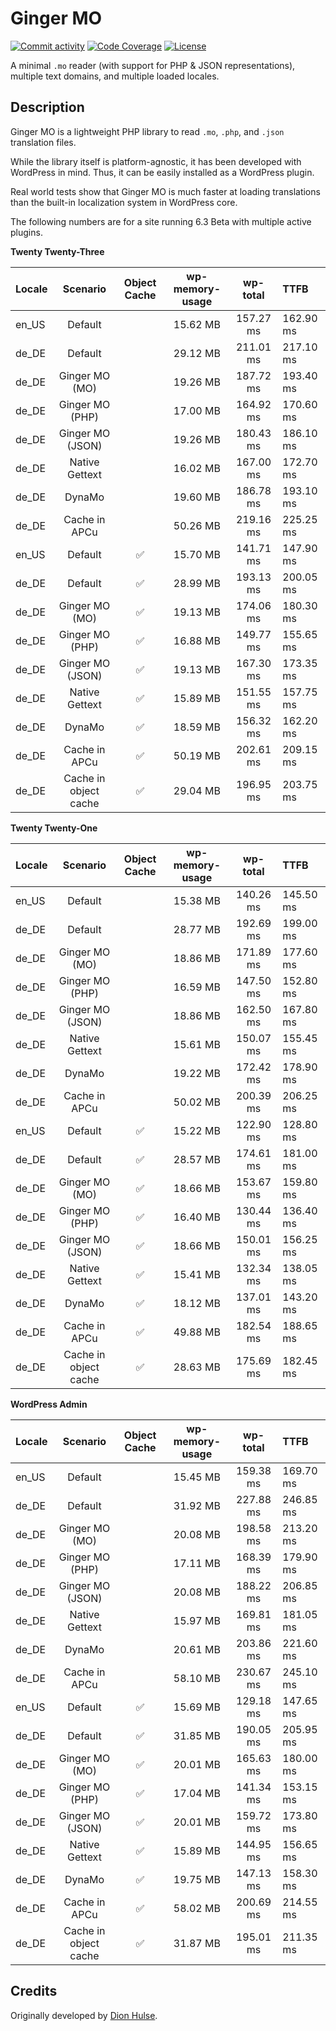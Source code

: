 # Ginger MO

[![Commit activity](https://img.shields.io/github/commit-activity/m/swissspidy/ginger-mo)](https://github.com/swissspidy/ginger-mo/pulse/monthly)
[![Code Coverage](https://codecov.io/gh/swissspidy/ginger-mo/branch/main/graph/badge.svg)](https://codecov.io/gh/swissspidy/ginger-mo)
[![License](https://img.shields.io/github/license/swissspidy/ginger-mo)](https://github.com/swissspidy/ginger-mo/blob/main/LICENSE)

A minimal `.mo` reader (with support for PHP & JSON representations), multiple text domains, and multiple loaded locales.

## Description

Ginger MO is a lightweight PHP library to read `.mo`, `.php`, and `.json` translation files.

While the library itself is platform-agnostic, it has been developed with WordPress in mind. Thus, it can be easily installed as a WordPress plugin.

Real world tests show that Ginger MO is much faster at loading translations than the built-in localization system in WordPress core.

The following numbers are for a site running 6.3 Beta with multiple active plugins.

**Twenty Twenty-Three**

| Locale |       Scenario        | Object Cache | wp-memory-usage | wp-total  | TTFB      |
|:-------|:---------------------:|:------------:|:---------------:|:---------:|:----------|
| en_US  |        Default        |              |    15.62 MB     | 157.27 ms | 162.90 ms |
| de_DE  |        Default        |              |    29.12 MB     | 211.01 ms | 217.10 ms |
| de_DE  |    Ginger MO (MO)     |              |    19.26 MB     | 187.72 ms | 193.40 ms |
| de_DE  |    Ginger MO (PHP)    |              |    17.00 MB     | 164.92 ms | 170.60 ms |
| de_DE  |   Ginger MO (JSON)    |              |    19.26 MB     | 180.43 ms | 186.10 ms |
| de_DE  |    Native Gettext     |              |    16.02 MB     | 167.00 ms | 172.70 ms |
| de_DE  |        DynaMo         |              |    19.60 MB     | 186.78 ms | 193.10 ms |
| de_DE  |     Cache in APCu     |              |    50.26 MB     | 219.16 ms | 225.25 ms |
| en_US  |        Default        |      ✅       |    15.70 MB     | 141.71 ms | 147.90 ms |
| de_DE  |        Default        |      ✅       |    28.99 MB     | 193.13 ms | 200.05 ms |
| de_DE  |    Ginger MO (MO)     |      ✅       |    19.13 MB     | 174.06 ms | 180.30 ms |
| de_DE  |    Ginger MO (PHP)    |      ✅       |    16.88 MB     | 149.77 ms | 155.65 ms |
| de_DE  |   Ginger MO (JSON)    |      ✅       |    19.13 MB     | 167.30 ms | 173.35 ms |
| de_DE  |    Native Gettext     |      ✅       |    15.89 MB     | 151.55 ms | 157.75 ms |
| de_DE  |        DynaMo         |      ✅       |    18.59 MB     | 156.32 ms | 162.20 ms |
| de_DE  |     Cache in APCu     |      ✅       |    50.19 MB     | 202.61 ms | 209.15 ms |
| de_DE  | Cache in object cache |      ✅       |    29.04 MB     | 196.95 ms | 203.75 ms |

**Twenty Twenty-One**

| Locale |       Scenario        | Object Cache | wp-memory-usage | wp-total  | TTFB      |
|:-------|:---------------------:|:------------:|:---------------:|:---------:|:----------|
| en_US  |        Default        |              |    15.38 MB     | 140.26 ms | 145.50 ms |
| de_DE  |        Default        |              |    28.77 MB     | 192.69 ms | 199.00 ms |
| de_DE  |    Ginger MO (MO)     |              |    18.86 MB     | 171.89 ms | 177.60 ms |
| de_DE  |    Ginger MO (PHP)    |              |    16.59 MB     | 147.50 ms | 152.80 ms |
| de_DE  |   Ginger MO (JSON)    |              |    18.86 MB     | 162.50 ms | 167.80 ms |
| de_DE  |    Native Gettext     |              |    15.61 MB     | 150.07 ms | 155.45 ms |
| de_DE  |        DynaMo         |              |    19.22 MB     | 172.42 ms | 178.90 ms |
| de_DE  |     Cache in APCu     |              |    50.02 MB     | 200.39 ms | 206.25 ms |
| en_US  |        Default        |      ✅       |    15.22 MB     | 122.90 ms | 128.80 ms |
| de_DE  |        Default        |      ✅       |    28.57 MB     | 174.61 ms | 181.00 ms |
| de_DE  |    Ginger MO (MO)     |      ✅       |    18.66 MB     | 153.67 ms | 159.80 ms |
| de_DE  |    Ginger MO (PHP)    |      ✅       |    16.40 MB     | 130.44 ms | 136.40 ms |
| de_DE  |   Ginger MO (JSON)    |      ✅       |    18.66 MB     | 150.01 ms | 156.25 ms |
| de_DE  |    Native Gettext     |      ✅       |    15.41 MB     | 132.34 ms | 138.05 ms |
| de_DE  |        DynaMo         |      ✅       |    18.12 MB     | 137.01 ms | 143.20 ms |
| de_DE  |     Cache in APCu     |      ✅       |    49.88 MB     | 182.54 ms | 188.65 ms |
| de_DE  | Cache in object cache |      ✅       |    28.63 MB     | 175.69 ms | 182.45 ms |

**WordPress Admin**

| Locale |       Scenario        | Object Cache | wp-memory-usage | wp-total  | TTFB      |
|:-------|:---------------------:|:------------:|:---------------:|:---------:|:----------|
| en_US  |        Default        |              |    15.45 MB     | 159.38 ms | 169.70 ms |
| de_DE  |        Default        |              |    31.92 MB     | 227.88 ms | 246.85 ms |
| de_DE  |    Ginger MO (MO)     |              |    20.08 MB     | 198.58 ms | 213.20 ms |
| de_DE  |    Ginger MO (PHP)    |              |    17.11 MB     | 168.39 ms | 179.90 ms |
| de_DE  |   Ginger MO (JSON)    |              |    20.08 MB     | 188.22 ms | 206.85 ms |
| de_DE  |    Native Gettext     |              |    15.97 MB     | 169.81 ms | 181.05 ms |
| de_DE  |        DynaMo         |              |    20.61 MB     | 203.86 ms | 221.60 ms |
| de_DE  |     Cache in APCu     |              |    58.10 MB     | 230.67 ms | 245.10 ms |
| en_US  |        Default        |      ✅       |    15.69 MB     | 129.18 ms | 147.65 ms |
| de_DE  |        Default        |      ✅       |    31.85 MB     | 190.05 ms | 205.95 ms |
| de_DE  |    Ginger MO (MO)     |      ✅       |    20.01 MB     | 165.63 ms | 180.00 ms |
| de_DE  |    Ginger MO (PHP)    |      ✅       |    17.04 MB     | 141.34 ms | 153.15 ms |
| de_DE  |   Ginger MO (JSON)    |      ✅       |    20.01 MB     | 159.72 ms | 173.80 ms |
| de_DE  |    Native Gettext     |      ✅       |    15.89 MB     | 144.95 ms | 156.65 ms |
| de_DE  |        DynaMo         |      ✅       |    19.75 MB     | 147.13 ms | 158.30 ms |
| de_DE  |     Cache in APCu     |      ✅       |    58.02 MB     | 200.69 ms | 214.55 ms |
| de_DE  | Cache in object cache |      ✅       |    31.87 MB     | 195.01 ms | 211.35 ms |

## Credits

Originally developed by [Dion Hulse](https://github.com/dd32/ginger-mo).

